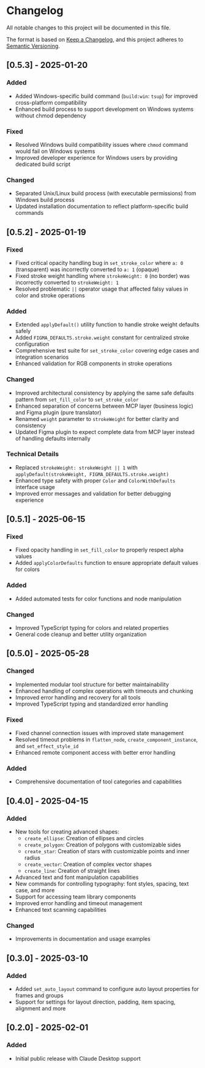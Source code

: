 # Changelog

All notable changes to this project will be documented in this file.

The format is based on [Keep a Changelog](https://keepachangelog.com/en/1.1.0/),
and this project adheres to [Semantic Versioning](https://semver.org/spec/v2.0.0.html).

## [0.5.3] - 2025-01-20

### Added
- Added Windows-specific build command (`build:win`: `tsup`) for improved cross-platform compatibility
- Enhanced build process to support development on Windows systems without chmod dependency

### Fixed
- Resolved Windows build compatibility issues where `chmod` command would fail on Windows systems
- Improved developer experience for Windows users by providing dedicated build script

### Changed
- Separated Unix/Linux build process (with executable permissions) from Windows build process
- Updated installation documentation to reflect platform-specific build commands

## [0.5.2] - 2025-01-19

### Fixed
- Fixed critical opacity handling bug in `set_stroke_color` where `a: 0` (transparent) was incorrectly converted to `a: 1` (opaque)
- Fixed stroke weight handling where `strokeWeight: 0` (no border) was incorrectly converted to `strokeWeight: 1`
- Resolved problematic `||` operator usage that affected falsy values in color and stroke operations

### Added
- Extended `applyDefault()` utility function to handle stroke weight defaults safely
- Added `FIGMA_DEFAULTS.stroke.weight` constant for centralized stroke configuration
- Comprehensive test suite for `set_stroke_color` covering edge cases and integration scenarios
- Enhanced validation for RGB components in stroke operations

### Changed
- Improved architectural consistency by applying the same safe defaults pattern from `set_fill_color` to `set_stroke_color`
- Enhanced separation of concerns between MCP layer (business logic) and Figma plugin (pure translator)
- Renamed `weight` parameter to `strokeWeight` for better clarity and consistency
- Updated Figma plugin to expect complete data from MCP layer instead of handling defaults internally

### Technical Details
- Replaced `strokeWeight: strokeWeight || 1` with `applyDefault(strokeWeight, FIGMA_DEFAULTS.stroke.weight)`
- Enhanced type safety with proper `Color` and `ColorWithDefaults` interface usage
- Improved error messages and validation for better debugging experience

## [0.5.1] - 2025-06-15

### Fixed
- Fixed opacity handling in `set_fill_color` to properly respect alpha values
- Added `applyColorDefaults` function to ensure appropriate default values for colors

### Added
- Added automated tests for color functions and node manipulation

### Changed
- Improved TypeScript typing for colors and related properties
- General code cleanup and better utility organization

## [0.5.0] - 2025-05-28

### Changed
- Implemented modular tool structure for better maintainability
- Enhanced handling of complex operations with timeouts and chunking
- Improved error handling and recovery for all tools
- Improved TypeScript typing and standardized error handling

### Fixed
- Fixed channel connection issues with improved state management
- Resolved timeout problems in `flatten_node`, `create_component_instance`, and `set_effect_style_id`
- Enhanced remote component access with better error handling

### Added
- Comprehensive documentation of tool categories and capabilities

## [0.4.0] - 2025-04-15

### Added
- New tools for creating advanced shapes:
  - `create_ellipse`: Creation of ellipses and circles
  - `create_polygon`: Creation of polygons with customizable sides
  - `create_star`: Creation of stars with customizable points and inner radius
  - `create_vector`: Creation of complex vector shapes
  - `create_line`: Creation of straight lines
- Advanced text and font manipulation capabilities
- New commands for controlling typography: font styles, spacing, text case, and more
- Support for accessing team library components
- Improved error handling and timeout management
- Enhanced text scanning capabilities

### Changed
- Improvements in documentation and usage examples

## [0.3.0] - 2025-03-10

### Added
- Added `set_auto_layout` command to configure auto layout properties for frames and groups
- Support for settings for layout direction, padding, item spacing, alignment and more

## [0.2.0] - 2025-02-01

### Added
- Initial public release with Claude Desktop support
